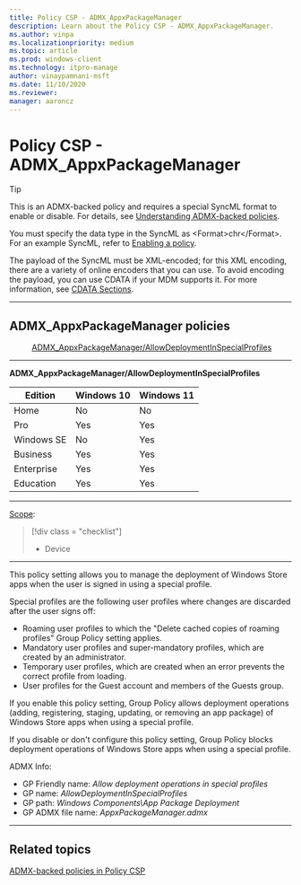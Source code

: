```yaml
---
title: Policy CSP - ADMX_AppxPackageManager
description: Learn about the Policy CSP - ADMX_AppxPackageManager.
ms.author: vinpa
ms.localizationpriority: medium
ms.topic: article
ms.prod: windows-client
ms.technology: itpro-manage
author: vinaypamnani-msft
ms.date: 11/10/2020
ms.reviewer: 
manager: aaroncz
---
```


# Policy CSP - ADMX_AppxPackageManager

 > [!TIP]
> This is an ADMX-backed policy and requires a special SyncML format to enable or disable. For details, see [Understanding ADMX-backed policies](../understanding-admx-backed-policies.md).
>
> You must specify the data type in the SyncML as &lt;Format&gt;chr&lt;/Format&gt;. For an example SyncML, refer to [Enabling a policy](../understanding-admx-backed-policies.md#enabling-a-policy).
>
> The payload of the SyncML must be XML-encoded; for this XML encoding, there are a variety of online encoders that you can use. To avoid encoding the payload, you can use CDATA if your MDM supports it. For more information, see [CDATA Sections](http://www.w3.org/TR/REC-xml/#sec-cdata-sect).

<hr/>

<!--Policies-->
## ADMX_AppxPackageManager policies

<dl>
  <dd>
    <a href="#admx-appxpackagemanager-allowdeploymentinspecialprofiles">ADMX_AppxPackageManager/AllowDeploymentInSpecialProfiles</a>
  </dd>
</dl>


<hr/>

<!--Policy-->
<a href="" id="admx-appxpackagemanager-allowdeploymentinspecialprofiles"></a>**ADMX_AppxPackageManager/AllowDeploymentInSpecialProfiles**

<!--SupportedSKUs-->

|Edition|Windows 10|Windows 11|
|--- |--- |--- |
|Home|No|No|
|Pro|Yes|Yes|
|Windows SE|No|Yes|
|Business|Yes|Yes|
|Enterprise|Yes|Yes|
|Education|Yes|Yes|

<!--/SupportedSKUs-->
<hr/>

<!--Scope-->
[Scope](./policy-configuration-service-provider.md#policy-scope):

> [!div class = "checklist"]
> * Device

<hr/>

<!--/Scope-->
<!--Description-->
This policy setting allows you to manage the deployment of Windows Store apps when the user is signed in using a special profile.

Special profiles are the following user profiles where changes are discarded after the user signs off:

- Roaming user profiles to which the "Delete cached copies of roaming profiles" Group Policy setting applies.
- Mandatory user profiles and super-mandatory profiles, which are created by an administrator.
- Temporary user profiles, which are created when an error prevents the correct profile from loading.
- User profiles for the Guest account and members of the Guests group.

If you enable this policy setting, Group Policy allows deployment operations (adding, registering, staging, updating, or removing an app package) of Windows Store apps when using a special profile.

If you disable or don't configure this policy setting, Group Policy blocks deployment operations of Windows Store apps when using a special profile.

<!--/Description-->


<!--ADMXBacked-->
ADMX Info:
-   GP Friendly name: *Allow deployment operations in special profiles*
-   GP name: *AllowDeploymentInSpecialProfiles*
-   GP path: *Windows Components\App Package Deployment*
-   GP ADMX file name: *AppxPackageManager.admx*

<!--/ADMXBacked-->
<!--/Policy-->
<hr/>


<!--/Policies-->

## Related topics

[ADMX-backed policies in Policy CSP](./policies-in-policy-csp-admx-backed.md)